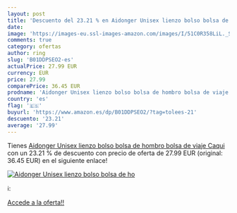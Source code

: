 ```yaml
---
layout: post
title: 'Descuento del 23.21 % en Aidonger Unisex lienzo bolso bolsa de ho'
date: 
image: 'https://images-eu.ssl-images-amazon.com/images/I/51C0R358LiL._SL200_.jpg'
comments: true
category: ofertas
author: ring
slug: 'B01DDPSEO2-es'
actualPrice: 27.99 EUR
currency: EUR
price: 27.99
comparePrice: 36.45 EUR
prodname: 'Aidonger Unisex lienzo bolso bolsa de hombro bolsa de viaje  Caqui '
country: 'es'
flag: '🇪🇸'
buyurl: 'https://www.amazon.es/dp/B01DDPSEO2/?tag=tolees-21'
descuento: '23.21'
average: '27.99'
---
```


Tienes [Aidonger Unisex lienzo bolso bolsa de hombro bolsa de viaje  Caqui ](https://www.amazon.es/dp/B01DDPSEO2/?tag=tolees-21) con un 23.21 % de descuento con precio de oferta de 27.99 EUR (original: 36.45 EUR) en el siguiente enlace!

[![Aidonger Unisex lienzo bolso bolsa de ho](https://images-eu.ssl-images-amazon.com/images/I/51C0R358LiL._SL200_.jpg)](https://www.amazon.es/dp/B01DDPSEO2/?tag=tolees-21)

ℹ️:


[Accede a la oferta!!](https://www.amazon.es/dp/B01DDPSEO2/?tag=tolees-21)
